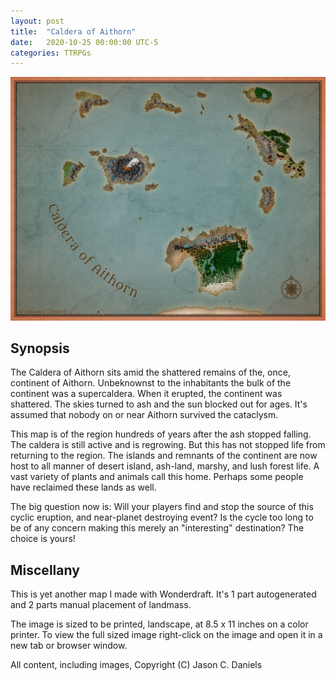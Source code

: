 ```yaml
---
layout: post
title:  "Caldera of Aithorn"
date:   2020-10-25 00:00:00 UTC-5  
categories: TTRPGs
---
```

![Map of the Caldera of Aithorn](/ttrpgs/maps/Caldera%20of%20Aithorn.jpg)

## Synopsis
The Caldera of Aithorn sits amid the shattered remains of the, once, continent of Aithorn. Unbeknownst to the inhabitants
the bulk of the continent was a supercaldera. When it erupted, the continent was shattered. The skies turned to ash
and the sun blocked out for ages. It's assumed that nobody on or near Aithorn survived the cataclysm.

This map is of the region hundreds of years after the ash stopped falling. The caldera is still active and is regrowing.
But this has not stopped life from returning to the region. The islands and remnants of the continent are now host to 
all manner of desert island, ash-land, marshy, and lush forest life. A vast variety of plants and animals call this home.
Perhaps some people have reclaimed these lands as well.

The big question now is: Will your players find and stop the source of this cyclic eruption, and near-planet destroying 
event? Is the cycle too long to be of any concern making this merely an "interesting" destination? The choice is yours!

## Miscellany
This is yet another map I made with Wonderdraft. It's 1 part autogenerated and 2 parts manual placement of landmass.

The image is sized to be printed, landscape, at 8.5 x 11 inches on a color printer.
To view the full sized image right-click on the image and open it in a new tab or browser window.

All content, including images, Copyright (C) Jason C. Daniels
